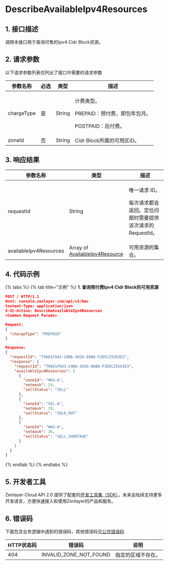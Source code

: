 # DescribeAvailableIpv4Resources

## 1. 接口描述

调用本接口用于查询可售的Ipv4 Cidr Block资源。



## 2. 请求参数

以下请求参数列表仅列出了接口中需要的请求参数

| 参数名称       | 必选 | 类型     | 描述                                                        |
| ---------- | -- | ------ | --------------------------------------------------------- |
| chargeType | 是  | String | <p>计费类型。</p><p>PREPAID：预付费，即包年包月。</p><p>POSTPAID：后付费。</p> |
| zoneId     | 否  | String | Cidr Block所属的可用区ID。                                       |



## 3. 响应结果

| 参数名称                   | 类型                                                                          | 描述                                                       |
| ---------------------- | --------------------------------------------------------------------------- | -------------------------------------------------------- |
| requestId              | String                                                                      | <p>唯一请求 ID。</p><p>每次请求都会返回。定位问题时需要提供该次请求的 RequestId。</p> |
| availableIpv4Resources | Array of [AvailableIpv4Resource](../datastructure.md#availableipv4resource) | 可用资源的集合。                                                 |



## 4. 代码示例

{% tabs %}
{% tab title="示例" %}
**1. 查询预付费Ipv4 Cidr Block的可用资源**

```json
POST / HTTP/1.1
Host: console.zenlayer.com/api/v2/bmc
Content-Type: application/json
X-ZC-Action: DescribeAvailableIpv4Resources
<Common Request Params>

Request:
{
  "chargeType": "PREPAID"
}

Response:
{
  "requestId": "T9681F843-24B6-4926-86BA-F3D5C25563E3",
  "response": {
    "requestId": "T9681F843-24B6-4926-86BA-F3D5C25563E3",
    "availableIpv4Resources": [
      {
        "zoneId": "HKG-A",
        "netmask": 29,
        "sellStatus": "SELL"
      },
      {
        "zoneId": "SEL-A",
        "netmask": 29,
        "sellStatus": "SOLD_OUT"
      },
      {
        "zoneId": "HKG-A",
        "netmask": 26,
        "sellStatus": "SELL_SHORTAGE"
      }
    ]
  }
}
```
{% endtab %}
{% endtabs %}



## 5. 开发者工具

Zenlayer Cloud API 2.0 提供了配套的[开发工具集（SDK）](../../api-introduction/sdk/)，未来会陆续支持更多开发语言，方便快速接入和使用Zenlayer的产品和服务。



## 6. 错误码

下面包含业务逻辑中遇到的错误码，其他错误码见[公共错误码](../../api-introduction/instruction/commonerrorcode.md)

| HTTP状态码 | 错误码                       | 说明        |
| ------- | ------------------------- | --------- |
| 404     | INVALID\_ZONE\_NOT\_FOUND | 指定的区域不存在。 |
